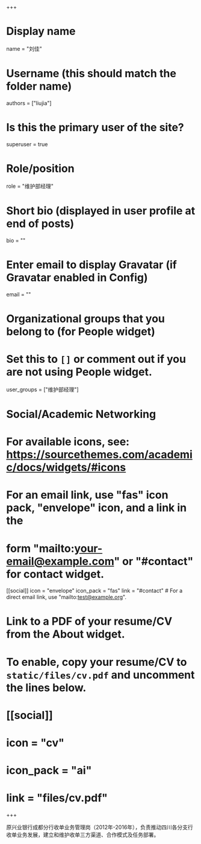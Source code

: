 +++
# Display name
name = "刘佳"

# Username (this should match the folder name)
authors = ["liujia"]

# Is this the primary user of the site?
superuser = true

# Role/position
role = "维护部经理"

# Short bio (displayed in user profile at end of posts)
bio = ""

# Enter email to display Gravatar (if Gravatar enabled in Config)
email = ""


# Organizational groups that you belong to (for People widget)
#   Set this to `[]` or comment out if you are not using People widget.
user_groups = ["维护部经理"]


# Social/Academic Networking
# For available icons, see: https://sourcethemes.com/academic/docs/widgets/#icons
#   For an email link, use "fas" icon pack, "envelope" icon, and a link in the
#   form "mailto:your-email@example.com" or "#contact" for contact widget.

[[social]]
  icon = "envelope"
  icon_pack = "fas"
  link = "#contact"  # For a direct email link, use "mailto:test@example.org".



# Link to a PDF of your resume/CV from the About widget.
# To enable, copy your resume/CV to `static/files/cv.pdf` and uncomment the lines below.
# [[social]]
#   icon = "cv"
#   icon_pack = "ai"
#   link = "files/cv.pdf"

+++

原兴业银行成都分行收单业务管理岗（2012年-2016年），负责推动四川各分支行收单业务发展，建立和维护收单三方渠道、合作模式及任务部署。

